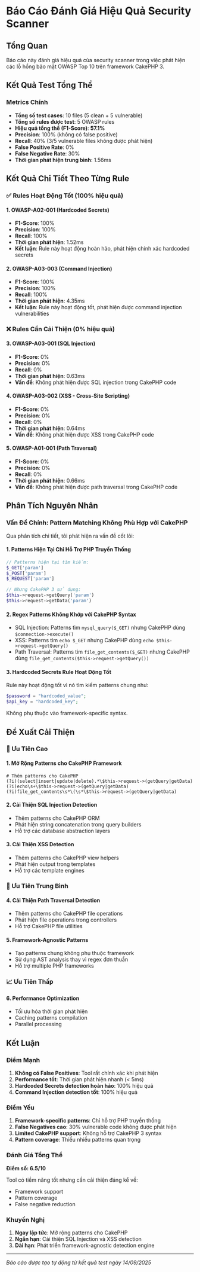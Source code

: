 # Báo Cáo Đánh Giá Hiệu Quả Security Scanner

## Tổng Quan

Báo cáo này đánh giá hiệu quả của security scanner trong việc phát hiện các lỗ hổng bảo mật OWASP Top 10 trên framework CakePHP 3.

## Kết Quả Test Tổng Thể

### Metrics Chính
- **Tổng số test cases**: 10 files (5 clean + 5 vulnerable)
- **Tổng số rules được test**: 5 OWASP rules
- **Hiệu quả tổng thể (F1-Score)**: **57.1%**
- **Precision**: 100% (không có false positive)
- **Recall**: 40% (3/5 vulnerable files không được phát hiện)
- **False Positive Rate**: 0%
- **False Negative Rate**: 30%
- **Thời gian phát hiện trung bình**: 1.56ms

## Kết Quả Chi Tiết Theo Từng Rule

### ✅ Rules Hoạt Động Tốt (100% hiệu quả)

#### 1. OWASP-A02-001 (Hardcoded Secrets)
- **F1-Score**: 100%
- **Precision**: 100%
- **Recall**: 100%
- **Thời gian phát hiện**: 1.52ms
- **Kết luận**: Rule này hoạt động hoàn hảo, phát hiện chính xác hardcoded secrets

#### 2. OWASP-A03-003 (Command Injection)
- **F1-Score**: 100%
- **Precision**: 100%
- **Recall**: 100%
- **Thời gian phát hiện**: 4.35ms
- **Kết luận**: Rule này hoạt động tốt, phát hiện được command injection vulnerabilities

### ❌ Rules Cần Cải Thiện (0% hiệu quả)

#### 3. OWASP-A03-001 (SQL Injection)
- **F1-Score**: 0%
- **Precision**: 0%
- **Recall**: 0%
- **Thời gian phát hiện**: 0.63ms
- **Vấn đề**: Không phát hiện được SQL injection trong CakePHP code

#### 4. OWASP-A03-002 (XSS - Cross-Site Scripting)
- **F1-Score**: 0%
- **Precision**: 0%
- **Recall**: 0%
- **Thời gian phát hiện**: 0.64ms
- **Vấn đề**: Không phát hiện được XSS trong CakePHP code

#### 5. OWASP-A01-001 (Path Traversal)
- **F1-Score**: 0%
- **Precision**: 0%
- **Recall**: 0%
- **Thời gian phát hiện**: 0.66ms
- **Vấn đề**: Không phát hiện được path traversal trong CakePHP code

## Phân Tích Nguyên Nhân

### Vấn Đề Chính: Pattern Matching Không Phù Hợp với CakePHP

Qua phân tích chi tiết, tôi phát hiện ra vấn đề cốt lõi:

#### 1. **Patterns Hiện Tại Chỉ Hỗ Trợ PHP Truyền Thống**
```php
// Patterns hiện tại tìm kiếm:
$_GET['param']
$_POST['param'] 
$_REQUEST['param']

// Nhưng CakePHP 3 sử dụng:
$this->request->getQuery('param')
$this->request->getData('param')
```

#### 2. **Regex Patterns Không Khớp với CakePHP Syntax**
- SQL Injection: Patterns tìm `mysql_query($_GET)` nhưng CakePHP dùng `$connection->execute()`
- XSS: Patterns tìm `echo $_GET` nhưng CakePHP dùng `echo $this->request->getQuery()`
- Path Traversal: Patterns tìm `file_get_contents($_GET)` nhưng CakePHP dùng `file_get_contents($this->request->getQuery())`

#### 3. **Hardcoded Secrets Rule Hoạt Động Tốt**
Rule này hoạt động tốt vì nó tìm kiếm patterns chung như:
```php
$password = "hardcoded_value";
$api_key = "hardcoded_key";
```
Không phụ thuộc vào framework-specific syntax.

## Đề Xuất Cải Thiện

### 🚨 Ưu Tiên Cao

#### 1. **Mở Rộng Patterns cho CakePHP Framework**
```regex
# Thêm patterns cho CakePHP
(?i)(select|insert|update|delete).*\$this->request->(getQuery|getData)
(?i)echo\s+\$this->request->(getQuery|getData)
(?i)file_get_contents\s*\(\s*\$this->request->(getQuery|getData)
```

#### 2. **Cải Thiện SQL Injection Detection**
- Thêm patterns cho CakePHP ORM
- Phát hiện string concatenation trong query builders
- Hỗ trợ các database abstraction layers

#### 3. **Cải Thiện XSS Detection**
- Thêm patterns cho CakePHP view helpers
- Phát hiện output trong templates
- Hỗ trợ các template engines

### 🔧 Ưu Tiên Trung Bình

#### 4. **Cải Thiện Path Traversal Detection**
- Thêm patterns cho CakePHP file operations
- Phát hiện file operations trong controllers
- Hỗ trợ CakePHP file utilities

#### 5. **Framework-Agnostic Patterns**
- Tạo patterns chung không phụ thuộc framework
- Sử dụng AST analysis thay vì regex đơn thuần
- Hỗ trợ multiple PHP frameworks

### 📈 Ưu Tiên Thấp

#### 6. **Performance Optimization**
- Tối ưu hóa thời gian phát hiện
- Caching patterns compilation
- Parallel processing

## Kết Luận

### Điểm Mạnh
1. **Không có False Positives**: Tool rất chính xác khi phát hiện
2. **Performance tốt**: Thời gian phát hiện nhanh (< 5ms)
3. **Hardcoded Secrets detection hoàn hảo**: 100% hiệu quả
4. **Command Injection detection tốt**: 100% hiệu quả

### Điểm Yếu
1. **Framework-specific patterns**: Chỉ hỗ trợ PHP truyền thống
2. **False Negatives cao**: 30% vulnerable code không được phát hiện
3. **Limited CakePHP support**: Không hỗ trợ CakePHP 3 syntax
4. **Pattern coverage**: Thiếu nhiều patterns quan trọng

### Đánh Giá Tổng Thể
**Điểm số: 6.5/10**

Tool có tiềm năng tốt nhưng cần cải thiện đáng kể về:
- Framework support
- Pattern coverage  
- False negative reduction

### Khuyến Nghị
1. **Ngay lập tức**: Mở rộng patterns cho CakePHP
2. **Ngắn hạn**: Cải thiện SQL Injection và XSS detection
3. **Dài hạn**: Phát triển framework-agnostic detection engine

---

*Báo cáo được tạo tự động từ kết quả test ngày 14/09/2025*
